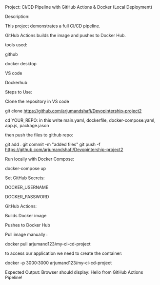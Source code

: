 Project: CI/CD Pipeline with GitHub Actions & Docker (Local Deployment)

Description:

This project demonstrates a full CI/CD pipeline.

GitHub Actions builds the image and pushes to Docker Hub.

tools used:

github 

docker desktop

VS code

Dockerhub

Steps to Use:

Clone the repository in VS code

git clone https://github.com/arjumandshafi/Devopintership-project2

cd YOUR_REPO: in this write main.yaml, dockerfile, docker-compose.yaml, app.js, package.jason 

then push the files to github repo:

git add .
git commit -m "added files"
git push -f https://github.com/arjumandshafi/Devopintership-project2

Run locally with Docker Compose:

docker-compose up

Set GitHub Secrets:

DOCKER_USERNAME

DOCKER_PASSWORD

GitHub Actions:

Builds Docker image

Pushes to Docker Hub

Pull image manually :

docker pull arjumand123/my-ci-cd-project

to access our application we need to create the container:

docker -p 3000:3000 arjumand123/my-ci-cd-project


Expected Output:
Browser should display:
Hello from GitHub Actions Pipeline!
